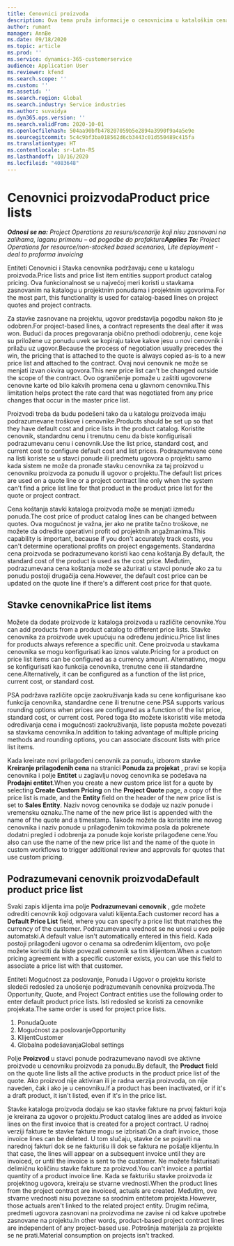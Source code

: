 ```yaml
---
title: Cenovnici proizvoda
description: Ova tema pruža informacije o cenovnicima u kataloškim cenama koji se koriste za ponude za projekat i ugovore.
author: rumant
manager: AnnBe
ms.date: 09/18/2020
ms.topic: article
ms.prod: ''
ms.service: dynamics-365-customerservice
audience: Application User
ms.reviewer: kfend
ms.search.scope: ''
ms.custom: ''
ms.assetid: ''
ms.search.region: Global
ms.search.industry: Service industries
ms.author: suvaidya
ms.dyn365.ops.version: ''
ms.search.validFrom: 2020-10-01
ms.openlocfilehash: 504aa90bfb478207059b5e2894a3990f9a4a5e9e
ms.sourcegitcommit: 5c4c9bf3ba018562d6cb3443c01d550489c415fa
ms.translationtype: HT
ms.contentlocale: sr-Latn-RS
ms.lasthandoff: 10/16/2020
ms.locfileid: "4083648"
---
```

# <a name="product-price-lists"></a><span data-ttu-id="557bc-103">Cenovnici proizvoda</span><span class="sxs-lookup"><span data-stu-id="557bc-103">Product price lists</span></span>

<span data-ttu-id="557bc-104">_**Odnosi se na:** Project Operations za resurs/scenarije koji nisu zasnovani na zalihama, laganu primenu – od pogodbe do profakture_</span><span class="sxs-lookup"><span data-stu-id="557bc-104">_**Applies To:** Project Operations for resource/non-stocked based scenarios, Lite deployment - deal to proforma invoicing_</span></span>

<span data-ttu-id="557bc-105">Entiteti Cenovnici i Stavka cenovnika podržavaju cene u katalogu proizvoda.</span><span class="sxs-lookup"><span data-stu-id="557bc-105">Price lists and price list item entities support product catalog pricing.</span></span> <span data-ttu-id="557bc-106">Ova funkcionalnost se u najvećoj meri koristi u stavkama zasnovanim na katalogu u projektnim ponudama i projektnim ugovorima.</span><span class="sxs-lookup"><span data-stu-id="557bc-106">For the most part, this functionality is used for catalog-based lines on project quotes and project contracts.</span></span>

<span data-ttu-id="557bc-107">Za stavke zasnovane na projektu, ugovor predstavlja pogodbu nakon što je odobren.</span><span class="sxs-lookup"><span data-stu-id="557bc-107">For project-based lines, a contract represents the deal after it was won.</span></span> <span data-ttu-id="557bc-108">Budući da proces pregovaranja obično prethodi odobrenju, cene koje su priložene uz ponudu uvek se kopiraju takve kakve jesu u novi cenovnik i prilažu uz ugovor.</span><span class="sxs-lookup"><span data-stu-id="557bc-108">Because the process of negotiation usually precedes the win, the pricing that is attached to the quote is always copied as-is to a new price list and attached to the contract.</span></span> <span data-ttu-id="557bc-109">Ovaj novi cenovnik ne može se menjati izvan okvira ugovora.</span><span class="sxs-lookup"><span data-stu-id="557bc-109">This new price list can't be changed outside the scope of the contract.</span></span> <span data-ttu-id="557bc-110">Ovo ograničenje pomaže u zaštiti ugovorene cenovne karte od bilo kakvih promena cena u glavnom cenovniku.</span><span class="sxs-lookup"><span data-stu-id="557bc-110">This limitation helps protect the rate card that was negotiated from any price changes that occur in the master price list.</span></span>

<span data-ttu-id="557bc-111">Proizvodi treba da budu podešeni tako da u katalogu proizvoda imaju podrazumevane troškove i cenovnike.</span><span class="sxs-lookup"><span data-stu-id="557bc-111">Products should be set up so that they have default cost and price lists in the product catalog.</span></span> <span data-ttu-id="557bc-112">Koristite cenovnik, standardnu cenu i trenutnu cenu da biste konfigurisali podrazumevanu cenu i cenovnik.</span><span class="sxs-lookup"><span data-stu-id="557bc-112">Use the list price, standard cost, and current cost to configure default cost and list prices.</span></span> <span data-ttu-id="557bc-113">Podrazumevane cene na listi koriste se u stavci ponude ili predmetu ugovora o projektu samo kada sistem ne može da pronađe stavku cenovnika za taj proizvod u cenovniku proizvoda za ponudu ili ugovor o projektu.</span><span class="sxs-lookup"><span data-stu-id="557bc-113">The default list prices are used on a quote line or a project contract line only when the system can't find a price list line for that product in the product price list for the quote or project contract.</span></span>

<span data-ttu-id="557bc-114">Cena koštanja stavki kataloga proizvoda može se menjati između ponuda.</span><span class="sxs-lookup"><span data-stu-id="557bc-114">The cost price of product catalog lines can be changed between quotes.</span></span> <span data-ttu-id="557bc-115">Ova mogućnost je važna, jer ako ne pratite tačno troškove, ne možete da odredite operativni profit od projektnih angažmanima.</span><span class="sxs-lookup"><span data-stu-id="557bc-115">This capability is important, because if you don't accurately track costs, you can't determine operational profits on project engagements.</span></span> <span data-ttu-id="557bc-116">Standardna cena proizvoda se podrazumevano koristi kao cena koštanja.</span><span class="sxs-lookup"><span data-stu-id="557bc-116">By default, the standard cost of the product is used as the cost price.</span></span> <span data-ttu-id="557bc-117">Međutim, podrazumevana cena koštanja može se ažurirati u stavci ponude ako za tu ponudu postoji drugačija cena.</span><span class="sxs-lookup"><span data-stu-id="557bc-117">However, the default cost price can be updated on the quote line if there's a different cost price for that quote.</span></span>

## <a name="price-list-items"></a><span data-ttu-id="557bc-118">Stavke cenovnika</span><span class="sxs-lookup"><span data-stu-id="557bc-118">Price list items</span></span>

<span data-ttu-id="557bc-119">Možete da dodate proizvode iz kataloga proizvoda u različite cenovnike.</span><span class="sxs-lookup"><span data-stu-id="557bc-119">You can add products from a product catalog to different price lists.</span></span> <span data-ttu-id="557bc-120">Stavke cenovnika za proizvode uvek upućuju na određenu jedinicu.</span><span class="sxs-lookup"><span data-stu-id="557bc-120">Price list lines for products always reference a specific unit.</span></span> <span data-ttu-id="557bc-121">Cene proizvoda u stavkama cenovnika se mogu konfigurisati kao iznos valute.</span><span class="sxs-lookup"><span data-stu-id="557bc-121">Pricing for a product on price list items can be configured as a currency amount.</span></span> <span data-ttu-id="557bc-122">Alternativno, mogu se konfigurisati kao funkcija cenovnika, trenutne cene ili standardne cene.</span><span class="sxs-lookup"><span data-stu-id="557bc-122">Alternatively, it can be configured as a function of the list price, current cost, or standard cost.</span></span>

<span data-ttu-id="557bc-123">PSA podržava različite opcije zaokruživanja kada su cene konfigurisane kao funkcija cenovnika, standardne cene ili trenutne cene.</span><span class="sxs-lookup"><span data-stu-id="557bc-123">PSA supports various rounding options when prices are configured as a function of the list price, standard cost, or current cost.</span></span> <span data-ttu-id="557bc-124">Pored toga što možete iskoristiti više metoda određivanja cena i mogućnosti zaokruživanja, liste popusta možete povezati sa stavkama cenovnika.</span><span class="sxs-lookup"><span data-stu-id="557bc-124">In addition to taking advantage of multiple pricing methods and rounding options, you can associate discount lists with price list items.</span></span> 

<span data-ttu-id="557bc-125">Kada kreirate novi prilagođeni cenovnik za ponudu, izborom stavke **Kreiranje prilagođenih cena** na stranici **Ponuda za projekat** , pravi se kopija cenovnika i polje **Entitet** u zaglavlju novog cenovnika se podešava na **Prodajni entitet**.</span><span class="sxs-lookup"><span data-stu-id="557bc-125">When you create a new custom price list for a quote by selecting **Create Custom Pricing** on the **Project Quote** page, a copy of the price list is made, and the **Entity** field on the header of the new price list is set to **Sales Entity**.</span></span> <span data-ttu-id="557bc-126">Naziv novog cenovnika se dodaje uz naziv ponude i vremensku oznaku.</span><span class="sxs-lookup"><span data-stu-id="557bc-126">The name of the new price list is appended with the name of the quote and a timestamp.</span></span> <span data-ttu-id="557bc-127">Takođe možete da koristite ime novog cenovnika i naziv ponude u prilagođenim tokovima posla da pokrenete dodatni pregled i odobrenja za ponude koje koriste prilagođene cene.</span><span class="sxs-lookup"><span data-stu-id="557bc-127">You also can use the name of the new price list and the name of the quote in custom workflows to trigger additional review and approvals for quotes that use custom pricing.</span></span>

 
## <a name="default-product-price-list"></a><span data-ttu-id="557bc-128">Podrazumevani cenovnik proizvoda</span><span class="sxs-lookup"><span data-stu-id="557bc-128">Default product price list</span></span>
<span data-ttu-id="557bc-129">Svaki zapis klijenta ima polje **Podrazumevani cenovnik** , gde možete odrediti cenovnik koji odgovara valuti klijenta.</span><span class="sxs-lookup"><span data-stu-id="557bc-129">Each customer record has a **Default Price List** field, where you can specify a price list that matches the currency of the customer.</span></span> <span data-ttu-id="557bc-130">Podrazumevana vrednost se ne unosi u ovo polje automatski.</span><span class="sxs-lookup"><span data-stu-id="557bc-130">A default value isn't automatically entered in this field.</span></span> <span data-ttu-id="557bc-131">Kada postoji prilagođeni ugovor o cenama sa određenim klijentom, ovo polje možete koristiti da biste povezali cenovnik sa tim klijentom.</span><span class="sxs-lookup"><span data-stu-id="557bc-131">When a custom pricing agreement with a specific customer exists, you can use this field to associate a price list with that customer.</span></span>

<span data-ttu-id="557bc-132">Entiteti Mogućnost za poslovanje, Ponuda i Ugovor o projektu koriste sledeći redosled za unošenje podrazumevanih cenovnika proizvoda.</span><span class="sxs-lookup"><span data-stu-id="557bc-132">The Opportunity, Quote, and Project Contract entities use the following order to enter default product price lists.</span></span> <span data-ttu-id="557bc-133">Isti redosled se koristi za cenovnike projekata.</span><span class="sxs-lookup"><span data-stu-id="557bc-133">The same order is used for project price lists.</span></span>

1.  <span data-ttu-id="557bc-134">Ponuda</span><span class="sxs-lookup"><span data-stu-id="557bc-134">Quote</span></span>
2.  <span data-ttu-id="557bc-135">Mogućnost za poslovanje</span><span class="sxs-lookup"><span data-stu-id="557bc-135">Opportunity</span></span>
3.  <span data-ttu-id="557bc-136">Klijent</span><span class="sxs-lookup"><span data-stu-id="557bc-136">Customer</span></span>
4.  <span data-ttu-id="557bc-137">Globalna podešavanja</span><span class="sxs-lookup"><span data-stu-id="557bc-137">Global settings</span></span> 

<span data-ttu-id="557bc-138">Polje **Proizvod** u stavci ponude podrazumevano navodi sve aktivne proizvode u cenovniku proizvoda za ponudu.</span><span class="sxs-lookup"><span data-stu-id="557bc-138">By default, the **Product** field on the quote line lists all the active products in the product price list of the quote.</span></span> <span data-ttu-id="557bc-139">Ako proizvod nije aktiviran ili je radna verzija proizvoda, on nije naveden, čak i ako je u cenovniku.</span><span class="sxs-lookup"><span data-stu-id="557bc-139">If a product has been inactivated, or if it's a draft product, it isn't listed, even if it's in the price list.</span></span> 

<span data-ttu-id="557bc-140">Stavke kataloga proizvoda dodaju se kao stavke fakture na prvoj fakturi koja je kreirana za ugovor o projektu.</span><span class="sxs-lookup"><span data-stu-id="557bc-140">Product catalog lines are added as invoice lines on the first invoice that is created for a project contract.</span></span> <span data-ttu-id="557bc-141">U radnoj verziji fakture te stavke fakture mogu se izbrisati.</span><span class="sxs-lookup"><span data-stu-id="557bc-141">On a draft invoice, those invoice lines can be deleted.</span></span> <span data-ttu-id="557bc-142">U tom slučaju, stavke će se pojaviti na narednoj fakturi dok se ne fakturišu ili dok se faktura ne pošalje klijentu.</span><span class="sxs-lookup"><span data-stu-id="557bc-142">In that case, the lines will appear on a subsequent invoice until they are invoiced, or until the invoice is sent to the customer.</span></span> <span data-ttu-id="557bc-143">Ne možete fakturisati delimičnu količinu stavke fakture za proizvod.</span><span class="sxs-lookup"><span data-stu-id="557bc-143">You can't invoice a partial quantity of a product invoice line.</span></span> <span data-ttu-id="557bc-144">Kada se fakturišu stavke proizvoda iz projektnog ugovora, kreiraju se stvarne vrednosti.</span><span class="sxs-lookup"><span data-stu-id="557bc-144">When the product lines from the project contract are invoiced, actuals are created.</span></span> <span data-ttu-id="557bc-145">Međutim, ove stvarne vrednosti nisu povezane sa srodnim entitetom projekta.</span><span class="sxs-lookup"><span data-stu-id="557bc-145">However, those actuals aren't linked to the related project entity.</span></span> <span data-ttu-id="557bc-146">Drugim rečima, predmeti ugovora zasnovani na proizvodima ne zavise ni od kakve upotrebe zasnovane na projektu.</span><span class="sxs-lookup"><span data-stu-id="557bc-146">In other words, product-based project contract lines are independent of any project-based use.</span></span> <span data-ttu-id="557bc-147">Potrošnja materijala za projekte se ne prati.</span><span class="sxs-lookup"><span data-stu-id="557bc-147">Material consumption on projects isn't tracked.</span></span>
